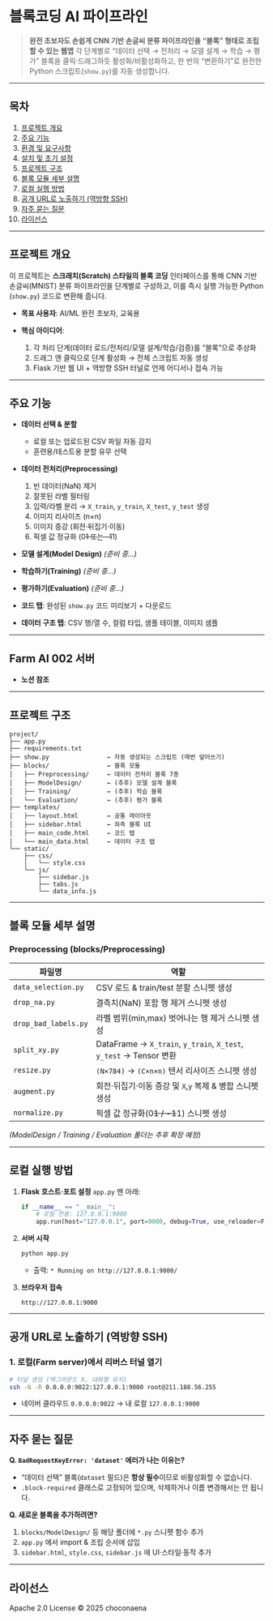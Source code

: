 # 블록코딩 AI 파이프라인

> **완전 초보자도 손쉽게 CNN 기반 손글씨 분류 파이프라인을 “블록” 형태로 조립할 수 있는 웹앱**
> 각 단계별로 “데이터 선택 → 전처리 → 모델 설계 → 학습 → 평가” 블록을 클릭·드래그하듯 활성화/비활성화하고,
> 한 번의 “변환하기”로 완전한 Python 스크립트(`show.py`)를 자동 생성합니다.

---

## 목차

1. [프로젝트 개요](#프로젝트-개요)
2. [주요 기능](#주요-기능)
3. [환경 및 요구사항](#환경-및-요구사항)
4. [설치 및 초기 설정](#설치-및-초기-설정)
5. [프로젝트 구조](#프로젝트-구조)
6. [블록 모듈 세부 설명](#블록-모듈-세부-설명)
7. [로컬 실행 방법](#로컬-실행-방법)
8. [공개 URL로 노출하기 (역방향 SSH)](#공개-url로-노출하기-역방향-ssh)
9. [자주 묻는 질문](#자주-묻는-질문)
10. [라이선스](#라이선스)

---

## 프로젝트 개요

이 프로젝트는 **스크래치(Scratch) 스타일의 블록 코딩** 인터페이스를 통해
CNN 기반 손글씨(MNIST) 분류 파이프라인을 단계별로 구성하고,
이를 즉시 실행 가능한 Python (`show.py`) 코드로 변환해 줍니다.

* **목표 사용자**: AI/ML 완전 초보자, 교육용
* **핵심 아이디어**:

  1. 각 처리 단계(데이터 로드/전처리/모델 설계/학습/검증)를 “블록”으로 추상화
  2. 드래그 앤 클릭으로 단계 활성화 → 전체 스크립트 자동 생성
  3. Flask 기반 웹 UI + 역방향 SSH 터널로 언제 어디서나 접속 가능

---

## 주요 기능

* **데이터 선택 & 분할**

  * 로컬 또는 업로드된 CSV 파일 자동 감지
  * 훈련용/테스트용 분할 유무 선택
* **데이터 전처리(Preprocessing)**

  1. 빈 데이터(NaN) 제거
  2. 잘못된 라벨 필터링
  3. 입력/라벨 분리 → `X_train`, `y_train`, `X_test`, `y_test` 생성
  4. 이미지 리사이즈 (n×n)
  5. 이미지 증강 (회전·뒤집기·이동)
  6. 픽셀 값 정규화 (0~~1 또는 –1~~1)
* **모델 설계(Model Design)** *(준비 중…)*
* **학습하기(Training)** *(준비 중…)*
* **평가하기(Evaluation)** *(준비 중…)*
* **코드 탭**: 완성된 `show.py` 코드 미리보기 + 다운로드
* **데이터 구조 탭**: CSV 행/열 수, 컬럼 타입, 샘플 테이블, 이미지 샘플

---

## Farm AI 002 서버
* **노션 참조**
---

## 프로젝트 구조

```
project/
├── app.py
├── requirements.txt
├── show.py                ← 자동 생성되는 스크립트 (매번 덮어쓰기)
├── blocks/                ← 블록 모듈
│   ├── Preprocessing/     ← 데이터 전처리 블록 7종
│   ├── ModelDesign/       ← (추후) 모델 설계 블록
│   ├── Training/          ← (추후) 학습 블록
│   └── Evaluation/        ← (추후) 평가 블록
├── templates/
│   ├── layout.html        ← 공통 레이아웃
│   ├── sidebar.html       ← 좌측 블록 UI
│   ├── main_code.html     ← 코드 탭
│   └── main_data.html     ← 데이터 구조 탭
└── static/
    ├── css/
    │   └── style.css
    └── js/
        ├── sidebar.js
        ├── tabs.js
        └── data_info.js
```

---

## 블록 모듈 세부 설명

### Preprocessing (blocks/Preprocessing)

| 파일명                  | 역할                                                               |
| -------------------- | ---------------------------------------------------------------- |
| `data_selection.py`  | CSV 로드 & train/test 분할 스니펫 생성                                    |
| `drop_na.py`         | 결측치(NaN) 포함 행 제거 스니펫 생성                                          |
| `drop_bad_labels.py` | 라벨 범위(min,max) 벗어나는 행 제거 스니펫 생성                                  |
| `split_xy.py`        | DataFrame → `X_train`, `y_train`, `X_test`, `y_test` → Tensor 변환 |
| `resize.py`          | `(N×784)` → `(C×n×n)` 텐서 리사이즈 스니펫 생성                             |
| `augment.py`         | 회전·뒤집기·이동 증강 및 `X`,`y` 복제 & 병합 스니펫 생성                            |
| `normalize.py`       | 픽셀 값 정규화(0~~1 / -1~~1) 스니펫 생성                                    |

*(ModelDesign / Training / Evaluation 폴더는 추후 확장 예정)*

---

## 로컬 실행 방법

1. **Flask 호스트·포트 설정**
   `app.py` 맨 아래:

   ```python
   if __name__ == "__main__":
       # 로컬 전용: 127.0.0.1:9000
       app.run(host="127.0.0.1", port=9000, debug=True, use_reloader=False)
   ```

2. **서버 시작**

   ```bash
   python app.py
   ```

   * 출력: `* Running on http://127.0.0.1:9000/`

3. **브라우저 접속**

   ```
   http://127.0.0.1:9000
   ```

---

## 공개 URL로 노출하기 (역방향 SSH)

### 1. 로컬(Farm server)에서 리버스 터널 열기

```bash
# 터널 생성 (백그라운드 X, 대화형 유지)
ssh -N -R 0.0.0.0:9022:127.0.0.1:9000 root@211.188.56.255
```

* 네이버 클라우드 `0.0.0.0:9022` → 내 로컬 `127.0.0.1:9000`
---

## 자주 묻는 질문

**Q. `BadRequestKeyError: 'dataset'` 에러가 나는 이유는?**

* “데이터 선택” 블록(`dataset` 필드)은 **항상 필수**이므로 비활성화할 수 없습니다.
* `.block-required` 클래스로 고정되어 있으며, 삭제하거나 이름 변경해서는 안 됩니다.

**Q. 새로운 블록을 추가하려면?**

1. `blocks/ModelDesign/` 등 해당 폴더에 `*.py` 스니펫 함수 추가
2. `app.py` 에서 import & 조립 순서에 삽입
3. `sidebar.html`, `style.css`, `sidebar.js` 에 UI·스타일·동작 추가

---

## 라이선스

Apache 2.0 License © 2025 choconaena
